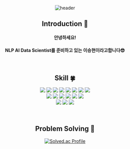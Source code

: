 <div align="center">
  
  ![header](https://capsule-render.vercel.app/api?type=slice&color=auto&height=200&text=Welcome&fontAlign=70&rotate=13&fontAlignY=25&desc=SeungHyeon's%20Github👍&descAlign=82&descAlignY=44)
  
  
  ## Introduction :raised_hands:
  #### 안녕하세요! 
  #### NLP AI Data Scientist를 준비하고 있는 이승현이라고합니다😎
  
  <br>

  <!--기술스택-->
  
  ## Skill :four_leaf_clover:
  <img src="https://img.shields.io/badge/Python-3776AB?style=flat-square&logo=Python&logoColor=white"> <!--Python-->
  <img src="https://img.shields.io/badge/pandas-150458?style=flat-square&logo=pandas&logoColor=white"> <!--pandas-->
  <img src="https://img.shields.io/badge/NumPy-013243?style=flat-square&logo=NumPy&logoColor=white"> <!--NumPy-->
  <img src="https://img.shields.io/badge/scikitlearn-F7931E?style=flat-square&logo=scikitlearn&logoColor=white"> <!--scikit-learn-->
  <img src="https://img.shields.io/badge/selenium-43B02A?style=flat-square&logo=selenium&logoColor=white"/> <!--selenium-->
  <img src="https://img.shields.io/badge/PyTorch-EE4C2C?style=flat-square&logo=PyTorch&logoColor=white"> <!--PyTorch-->
  <img src="https://img.shields.io/badge/tensorflow-3178C6?style=flat-square&logo=tensorflow&logoColor=white"/> <!--tensorflow-->
  <img src="https://img.shields.io/badge/keras-D00000?style=flat-square&logo=keras&logoColor=white"/> <!--keras-->
  <br>
  <img src="https://img.shields.io/badge/Windows-0078D6?style=flat-square&logo=Windows&logoColor=white"> <!--Windows-->
  <img src="https://img.shields.io/badge/Linux-FCC624?style=flat-square&logo=Linux&logoColor=white"> <!--Linux-->
  <img src="https://img.shields.io/badge/anaconda-44A833?style=flat-square&logo=anaconda&logoColor=white"/> <!--anaconda-->
  <img src="https://img.shields.io/badge/Visual Studio Code-007ACC?style=flat-squaree&logo=Visual Studio Code&logoColor=white"> <!--vscode-->
  <img src="https://img.shields.io/badge/Jupyter-F37626?style=flat-square&logo=Jupyter&logoColor=white"> <!--Jupyter-->
  <img src="https://img.shields.io/badge/Google Colab-F9AB00?style=flat-square&logo=Google Colab&logoColor=white"> <!--Google Colab-->
  <br>
  <img src="https://img.shields.io/badge/Google Drive-4285F4?style=flat-square&logo=Google Drive&logoColor=white"> <!--Google Drive-->
  <img src="https://img.shields.io/badge/Notion-000000?style=flat-square&logo=Notion&logoColor=white"> <!--Notion-->
  <img src="https://img.shields.io/badge/github-181717?style=flat-square&logo=github&logoColor=white"> <!--github-->
  
  <br>
  
  ## Problem Solving :muscle: 
  
  [![Solved.ac Profile](http://mazassumnida.wtf/api/v2/generate_badge?boj=hyunwow1263)](https://solved.ac/hyunwow1263/)

  </div>
  
<!--  ## 📱 SNS & Blog 📱
  <a href="https://www.instagram.com/js.xee/">
    <img 
        src="http://img.shields.io/badge/-Instagram-E4405F?style=flat-square&logo=Instagram&logoColor=FAFAFA&link=https://www.instagram.com/js.xee/"/>
  </a>
  <a href="https://velog.io/@junnn0021">
    <img 
        src="http://img.shields.io/badge/-Velog-20C997?style=flat-square&logo=Velog&logoColor=000000&link=https://velog.io/@junnn0021"/>
  </a>
-->

  
  
  
  
<!--
**leee-SeungHyeon/leee-SeungHyeon** is a ✨ _special_ ✨ repository because its `README.md` (this file) appears on your GitHub profile.

Here are some ideas to get you started:

- 🔭 I’m currently working on ...
- 🌱 I’m currently learning ...
- 👯 I’m looking to collaborate on ...
- 🤔 I’m looking for help with ...
- 💬 Ask me about ...
- 📫 How to reach me: ...
- 😄 Pronouns: ...
- ⚡ Fun fact: ...
-->
